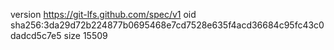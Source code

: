 version https://git-lfs.github.com/spec/v1
oid sha256:3da29d72b224877b0695468e7cd7528e635f4acd36684c95fc43c0dadcd5c7e5
size 15509
